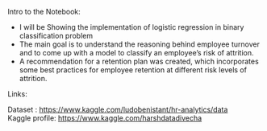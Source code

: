 Intro to the Notebook:

   - I will be Showing the implementation of logistic regression in binary classification problem
   - The main goal is to understand the reasoning behind employee turnover and to come up with a model to classify an employee’s risk of attrition.
   - A recommendation for a retention plan was created, which incorporates some best practices for employee retention at different risk levels of attrition.


Links:

Dataset : https://www.kaggle.com/ludobenistant/hr-analytics/data <br>
Kaggle profile: https://www.kaggle.com/harshdatadivecha
